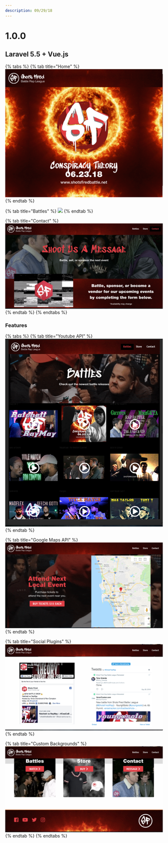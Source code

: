 ```yaml
---
description: 09/29/18
---
```


# 1.0.0

## Laravel 5.5 + Vue.js

{% tabs %}
{% tab title="Home" %}
![Hero](.gitbook/assets/shotsfired-wallpaper.png)
{% endtab %}

{% tab title="Battles" %}
![](.gitbook/assets/2018-09-29-02.32.42-am.png)
{% endtab %}

{% tab title="Contact" %}
![](.gitbook/assets/2018-09-29-02.35.58-am.png)
{% endtab %}
{% endtabs %}

### Features

{% tabs %}
{% tab title="Youtube API" %}
![Newest Playlists w/ Youtube API](.gitbook/assets/2018-09-29-02.44.04-am.png)
{% endtab %}

{% tab title="Google Maps API" %}
![Google Map API w/ Custom Location](.gitbook/assets/2018-09-29-02.38.06-am.png)
{% endtab %}

{% tab title="Social Plugins" %}
![Facebook &amp; Twitter Widgets](.gitbook/assets/2018-09-29-03.09.18-am.png)
{% endtab %}

{% tab title="Custom Backgrounds" %}
![Custom GIF backgrounds](.gitbook/assets/2018-09-29-03.13.38-am.png)
{% endtab %}
{% endtabs %}



